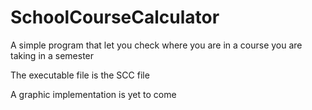 # SchoolCourseCalculator
A simple program that let you check where you are in a course you are taking in a semester

The executable file is the SCC file

A graphic implementation is yet to come
